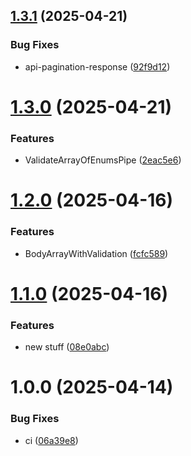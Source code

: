 ## [1.3.1](https://github.com/menelai/nestjs-tools/compare/v1.3.0...v1.3.1) (2025-04-21)


### Bug Fixes

* api-pagination-response ([92f9d12](https://github.com/menelai/nestjs-tools/commit/92f9d12677c3cb69a62bcc520f067e67bba9c0f3))

# [1.3.0](https://github.com/menelai/nestjs-tools/compare/v1.2.0...v1.3.0) (2025-04-21)


### Features

* ValidateArrayOfEnumsPipe ([2eac5e6](https://github.com/menelai/nestjs-tools/commit/2eac5e685ee9b594015551ac814d4b56aa1479aa))

# [1.2.0](https://github.com/menelai/nestjs-tools/compare/v1.1.0...v1.2.0) (2025-04-16)


### Features

* BodyArrayWithValidation ([fcfc589](https://github.com/menelai/nestjs-tools/commit/fcfc5892f87bd2fa0d8cd30f97e31cb721e080f7))

# [1.1.0](https://github.com/menelai/nestjs-tools/compare/v1.0.0...v1.1.0) (2025-04-16)


### Features

* new stuff ([08e0abc](https://github.com/menelai/nestjs-tools/commit/08e0abcfbf199b04bd472ca08aa19a8952b2db12))

# 1.0.0 (2025-04-14)


### Bug Fixes

* ci ([06a39e8](https://github.com/menelai/nestjs-tools/commit/06a39e88265417fa115d8495a32f60190def0fb1))
